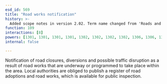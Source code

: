 ```yaml
---
esd_id: 569
title: "Road works notification"
history: >-
  Added scope notes in version 2.02. Term name changed from 'Roads and highways - works' to 'Roads - road-works' in version 3.00. Name changed to 'Road works notification' in version 4.00.
function: 109
interactions: [8]
powers: [1301, 1301, 1301, 1301, 1302, 1302, 1302, 1302, 1306, 1306, 1306, 1306, 1307, 1308, 1308, 1308, 1308, 1309, 1309, 1309, 1309, 1311, 1311, 1311, 1311, 1312, 1312, 1312, 1312, 1316, 1316, 1316, 1316, 1317, 1317, 1317, 1317, 1318, 1318, 1318, 1318, 1319, 1319, 1319, 1319, 1320, 1320, 1320, 1320, 1321, 1321, 1321, 1321, 1324, 1324, 1324, 2042, 2042, 2619, 2619, 2619, 2843, 2870, 2871, 2872]
internal: false

---
```


Notification of road closures, diversions and possible traffic disruption as a result of road works that are underway or programmed to take place within the area. Local authorities are obliged to publish a register of road adoptions and road works, which is available for public inspection.

